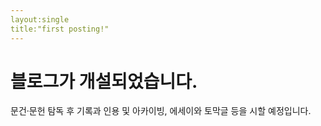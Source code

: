 ```yaml
---
layout:single
title:"first posting!"
---
```


# 블로그가 개설되었습니다.

문건·문헌 탐독 후 기록과 인용 및 아카이빙, 에세이와 토막글 등을 시할 예정입니다.
